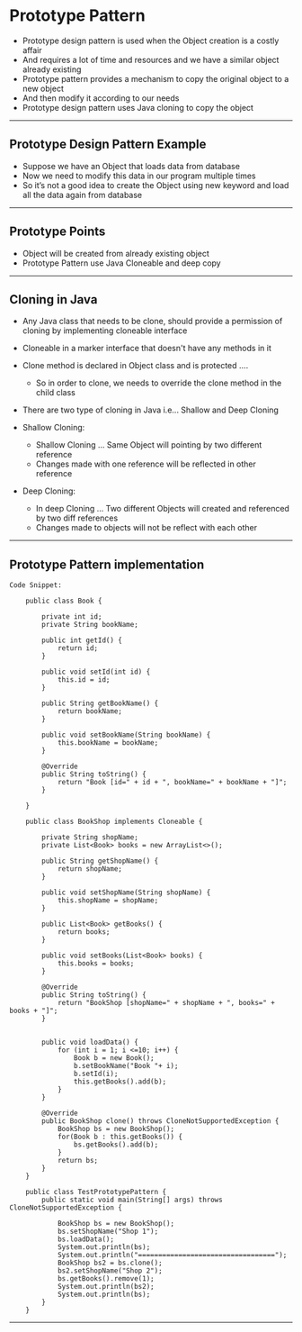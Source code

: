 # Prototype Pattern

-	Prototype design pattern is used when the Object creation is a costly affair 
-	And requires a lot of time and resources and we have a similar object already existing
-	Prototype pattern provides a mechanism to copy the original object to a new object 
-	And then modify it according to our needs
- 	Prototype design pattern uses Java cloning to copy the object
-----------------------------------------------------------------
## Prototype Design Pattern Example

-	Suppose we have an Object that loads data from database
-	Now we need to modify this data in our program multiple times
-	So it’s not a good idea to create the Object using new keyword and load all the data again from database
-----------------------------------------------------------------

## Prototype Points 

-	Object will be created from already existing object
-	Prototype Pattern use Java Cloneable and deep copy

-----------------------------------------------------------------
## Cloning in Java

-	Any Java class that needs to be clone, should provide a permission of cloning by implementing cloneable interface
-	Cloneable in a marker interface that doesn't have any methods in it

-	Clone method is declared in Object class and is protected .... 
	-	So in order to clone, we needs to override the clone method in the child class
	
-	There are two type of cloning in Java i.e... Shallow and Deep Cloning
- 	Shallow Cloning:

	-	Shallow Cloning ... Same Object will pointing by two different reference
	-	Changes made with one reference will be reflected in other reference
	
-	Deep Cloning:

	-	In deep Cloning ... Two different Objects will created and referenced by two diff references
	-	Changes made to objects will not be reflect with each other
-----------------------------------------------------------------	
##  Prototype Pattern implementation


	Code Snippet:
	
		public class Book {

			private int id;
			private String bookName;

			public int getId() {
				return id;
			}

			public void setId(int id) {
				this.id = id;
			}

			public String getBookName() {
				return bookName;
			}

			public void setBookName(String bookName) {
				this.bookName = bookName;
			}

			@Override
			public String toString() {
				return "Book [id=" + id + ", bookName=" + bookName + "]";
			}

		}
	
		public class BookShop implements Cloneable {

			private String shopName;
			private List<Book> books = new ArrayList<>();

			public String getShopName() {
				return shopName;
			}

			public void setShopName(String shopName) {
				this.shopName = shopName;
			}

			public List<Book> getBooks() {
				return books;
			}

			public void setBooks(List<Book> books) {
				this.books = books;
			}

			@Override
			public String toString() {
				return "BookShop [shopName=" + shopName + ", books=" + books + "]";
			}
			
			
			public void loadData() {
				for (int i = 1; i <=10; i++) {
					Book b = new Book();
					b.setBookName("Book "+ i);
					b.setId(i);
					this.getBooks().add(b);
				}
			}
			
			@Override
			public BookShop clone() throws CloneNotSupportedException {
				BookShop bs = new BookShop();
				for(Book b : this.getBooks()) {
					bs.getBooks().add(b);
				}
				return bs;
			}
		}

		public class TestPrototypePattern {
			public static void main(String[] args) throws CloneNotSupportedException {

				BookShop bs = new BookShop();
				bs.setShopName("Shop 1");
				bs.loadData();
				System.out.println(bs);
				System.out.println("==================================");
				BookShop bs2 = bs.clone();
				bs2.setShopName("Shop 2");
				bs.getBooks().remove(1);
				System.out.println(bs2);
				System.out.println(bs);
			}
		}
	
-----------------------------------------------------------------
	
	
	
	
	
	
	
	
	
	
	
	
	
	
	
	
	
	
	
	
	
	
	
	
	
	
	
	


